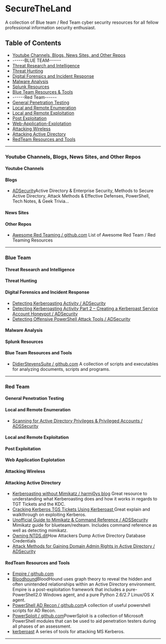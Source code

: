 # SecureTheLand

A collection of Blue team / Red Team cyber security resources for all fellow professional information security enthusiast.



## Table of Contents
* [Youtube Channels, Blogs, News Sites, and Other Repos](#Youtube-Channels,-Blogs,-News-Sites,-and-Other-Repos)
* ------BLUE TEAM------
* [Threat Research and Intelligence](#threat-research-and-intelligence)
* [Threat Hunting](#threat-hunting)
* [Digital Forensics and Incident Response](#Digital-Forensics-and-Incident-Response)
* [Malware Analysis](#Malware-Analysis)
* [Splunk Resources](#Splunk-Resources)
* [Blue Team Resources & Tools](#Blue-Team-Resources-and-Tools)
* ------Red Team------
* [General Penetration Testing](#general-penetration-testing)
* [Local and Remote Enumeration](#Local-and-Remote-Enumeration)
* [Local and Remote Exploitation](#Local-and-Remote-Exploitation)
* [Post Exploitation](#Post-Exploitation)
* [Web-Application-Explotation](#Web-Application-Explotation)
* [Attacking Wireless](#Attacking-Wireless)
* [Attacking Active Directory](#Attacking-Active-Directory) 
* [RedTeam Resources and Tools](#RedTeam-Resources-and-Tools)
---

### Youtube Channels, Blogs, News Sites, and Other Repos
#### Youtube Channels
#### Blogs
* [ADSecurity](https://adsecurity.org/)Active Directory & Enterprise Security, Methods to Secure Active Directory, Attack Methods & Effective Defenses, PowerShell, Tech Notes, & Geek Trivia…
#### News Sites
#### Other Repos
* [Awesome Red Teaming / github.com](https://github.com/yeyintminthuhtut/Awesome-Red-Teaming)
List of Awesome Red Team / Red Teaming Resources
---
### Blue Team
#### Threat Research and Intelligence
#### Threat Hunting
#### Digital Forensics and Incident Response
* [Detecting Kerberoasting Activity / ADSecurity](https://adsecurity.org/?p=3458)
* [Detecting Kerberoasting Activity Part 2 – Creating a Kerberoast Service Account Honeypot / ADSecurity](https://adsecurity.org/?p=3513)
* [Detecting Offensive PowerShell Attack Tools / ADSecurity](https://adsecurity.org/?p=2604)
#### Malware Analysis
#### Splunk Resources
#### Blue Team Resources and Tools
* [DidierStevensSuite / github.com](https://github.com/DidierStevens/DidierStevensSuite)
A collection of scripts and executables for analyzing documents, scripts and programs.
---
### Red Team
#### General Penetration Testing
#### Local and Remote Enumeration
* [Scanning for Active Directory Privileges & Privileged Accounts / ADSSecurity](https://adsecurity.org/?p=3658)
#### Local and Remote Exploitation
#### Post Exploitation
#### Web Application Explotation
#### Attacking Wireless
#### Attacking Active Directory
* [Kerberoasting without Mimikatz / harmj0ys blog](https://www.harmj0y.net/blog/powershell/kerberoasting-without-mimikatz/)
Great resource to understanding what Kerberoasting does and how it works in regards to TGT Tickets and the KDC.
* [Cracking Kerberos TGS Tickets Using Kerberoast ](https://adsecurity.org/?p=2293)
Great explain and walkthrough on exploiting Kerberos.
* [Unofficial Guide to Mimikatz & Command Reference / ADSSecurity](https://adsecurity.org/?page_id=1821)
Mimikatz guide for blueteam/redteam. Includes command reference as well as detecting mimikatz.
* [Owning NTDS.dit](https://adsecurity.org/?p=2398)How Attackers Dump Active Directory Database Credentials
* [Attack Methods for Gaining Domain Admin Rights in Active Directory / ADSecurity](https://adsecurity.org/?p=2362)

#### RedTeam Resources and Tools
* [Empire / github.com](https://github.com/EmpireProject/Empire)
* [Bloodhound](https://github.com/BloodHoundAD/BloodHound)BloodHound uses graph theory to reveal the hidden and often unintended relationships within an Active Directory environment.
Empire is a post-exploitation framework that includes a pure-PowerShell2.0 Windows agent, and a pure Python 2.6/2.7 Linux/OS X agent.
* [PowerShell AD Recon / github.com](https://github.com/PyroTek3/PowerShell-AD-Recon)A collection of useful powershell scripts for AD Recon.
* [PowerSploit / github.com](https://github.com/PowerShellMafia/PowerSploit)PowerSploit is a collection of Microsoft PowerShell modules that can be used to aid penetration testers during all phases of an assessment.
* [kerberoast](https://github.com/nidem/kerberoast) A series of tools for attacking MS Kerberos.
---

 
